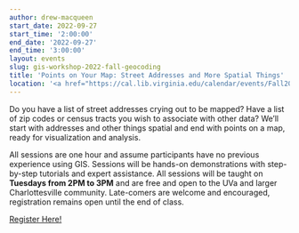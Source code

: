 ```yaml
---
author: drew-macqueen
start_date: 2022-09-27
start_time: '2:00:00'
end_date: '2022-09-27'
end_time: '3:00:00'
layout: events
slug: gis-workshop-2022-fall-geocoding
title: 'Points on Your Map: Street Addresses and More Spatial Things'
location: '<a href="https://cal.lib.virginia.edu/calendar/events/Fall2022GISWorkshop4">Register for Zoom Link</a>'
---
```


Do you have a list of street addresses crying out to be mapped?  Have a list of zip codes or census tracts you wish to associate with other data?  We’ll start with addresses and other things spatial and end with points on a map, ready for visualization and analysis.  

All sessions are one hour and assume participants have no previous experience using GIS.  Sessions will be hands-on demonstrations with step-by-step tutorials and expert assistance.  All sessions will be taught on **Tuesdays from 2PM to 3PM** and are free and open to the UVa and larger Charlottesville community. Late-comers are welcome and encouraged, registration remains open until the end of class.

[Register Here!](https://cal.lib.virginia.edu/calendar/events/Fall2022GISWorkshop4)
